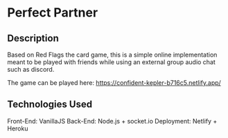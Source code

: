 # Perfect Partner

## Description

Based on Red Flags the card game, this is a simple online implementation meant to be played
with friends while using an external group audio chat such as discord.

The game can be played here: <https://confident-kepler-b716c5.netlify.app/>

## Technologies Used

Front-End: VanillaJS
Back-End: Node.js + socket.io
Deployment: Netlify + Heroku

<!-- Special Gotchas of your projects (Problems you faced, unique elements of your project)
Technical Description of your project like- Installation, Setup, How to contribute. -->
